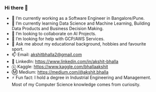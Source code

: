 ### Hi there 👋

- 🔭 I’m currently working as a Software Engineer in Bangalore/Pune.
- 🌱 I’m currently learning Data Science and Machine Learning, Building Data Products and Business Decision Making.
- 👯 I’m looking to collaborate on AI Projects.
- 🤔 I’m looking for help with GCP/AWS Services.
- 💬 Ask me about my educational background, hobbies and favourite sport.
- 📫 Email: akshitbhalla2@gmail.com
- 👀 LinkedIn: https://www.linkedin.com/in/akshit-bhalla
- ⓚ Kaggle: https://www.kaggle.com/bhallaakshit
- Ⓜ️ Medium: https://medium.com/@akshit.bhalla
- ⚡ Fun fact: I hold a degree in Industrial Engineering and Management. Most of my Computer Science knowledge comes from curiosity.
